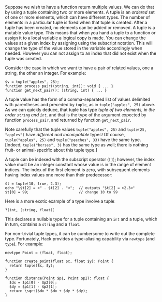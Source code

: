 Suppose we wish to have a function return multiple values. We can do that by using a tuple containing two or more elements. A
tuple is an *ordered* set of one or more elements, which can have different types. The number of elements in a particular tuple is fixed
when that tuple is created. After a tuple has been created, no elements can be added or removed. A tuple is a mutable value type. 
This means that when you hand a tuple to a function or assign it to a local variable a logical copy is made.
You can change the values at a given index by assigning using the subscript notation. This will change the type 
of the value stored in the variable accordingly when needed. However you can not assign to an index that 
did not exist when the tuple was created.

Consider the case in which we want to have a pair of related values, one a string, the other an integer. For example:

```Hack
$v = tuple("apples", 25);
function process_pair((string, int)): void { ... }
function get_next_pair(): (string, int) { ... }
```

A tuple value has the form of a comma-separated list of values delimited with parentheses and preceded by `tuple`, as in `tuple("apples", 25)`
above. As we can quickly deduce, that tuple has type *tuple of two elements, in the order `string` and `int`*, and that is the type of the
argument expected by function `process_pair`, and returned by function `get_next_pair`.

Note carefully that the tuple values `tuple("apples", 25)` and `tuple(25, "apples")` have *different and incompatible* types! Of course,
`tuple("apples", 25)` and `tuple("peaches", 33)` have the same type. [Indeed, `tuple("horses", 3)` has the same type as well; there is nothing
fruit- or animal-specific about this tuple type.]

A tuple can be indexed with the subscript operator (`[]`); however, the index value must be an integer constant whose value is in the range of
element indices. The index of the first element is zero, with subsequent elements having index values one more than their predecessor:

```Hack
$t = tuple(10, true, 2.3);
echo "\$t[2] = >" . $t[2] . "<";  // outputs "$t[2] = >2.3<"
$t[0] = 99;                       // change 10 to 99
```

Here is a more exotic example of a type involve a tuple:

```Hack
?(int, (string, float))
```

This declares a nullable type for a tuple containing an `int` and a tuple, which in turn, contains a `string` and a `float`.

For non-trivial tuple types, it can be cumbersome to write out the complete type. Fortunately, Hack provides a type-aliasing capability via
`newtype` (and `type`). For example:

```distance-between-Points.hack no-auto-output
newtype Point = (float, float);

function create_point(float $x, float $y): Point {
  return tuple($x, $y);
}

function distance(Point $p1, Point $p2): float {
  $dx = $p1[0] - $p2[0];
  $dy = $p1[1] - $p2[1];
  return \sqrt($dx * $dx + $dy * $dy);
}
```

